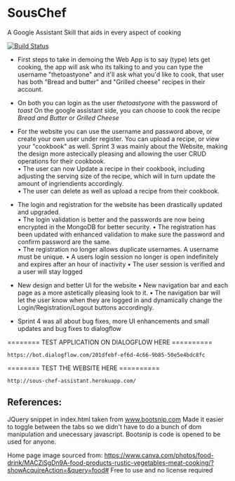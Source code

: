 # SousChef
A Google Assistant Skill that aids in every aspect of cooking

[![Build Status](https://travis-ci.org/trevorforrey/SousChef.svg?branch=master)](https://travis-ci.org/trevorforrey/SousChef)

* First steps to take in demoing the Web App is to say (type) lets get cooking, the app will ask who its talking to and you can type the username "thetoastyone" and it'll ask what you'd like to cook, that user has both "Bread and butter" and "Grilled cheese" recipes in their account.

* On both you can login as the user _thetoastyone_ with the password of _toast_
On the google assistant side, you can choose to cook the recipe _Bread and Butter_ or _Grilled Cheese_ 

* For the website you can use the username and password above, or create your own user under register.  You can upload a recipe, or view your "cookbook" as well.  Sprint 3 was mainly about the Website, making the design more astecically pleasing and allowing the user CRUD operations for their cookbook.  
    • The user can now Update a recipe in their cookbook, including adjusting the serving size of the recipe, which will in turn update the amount of ingriendients accordingly.  
    • The user can delete as well as upload a recipe from their cookbook.  
    
* The login and registration for the website has been drastically updated and upgraded.  
    • The login validation is better and the passwords are now being encrypted in the MongoDB for better security.
    • The registration has been updated with enhanced validation to make sure the password and confirm password are the same.  
    • The registration no longer allows duplicate usernames.  A username must be unique.
    • A users login session no longer is open indefinitely and expires after an hour of inactivity
    • The user session is verified and a user will stay logged

* New design and better UI for the website
    • New navigation bar and each page as a more astetically pleasing look to it.
    • The navigation bar will let the user know when they are logged in and dynamically change the Login/Registration/Logout buttons accordingly.
    

* Sprint 4 was all about bug fixes, more UI enhancements and small updates and bug fixes to dialogflow


======== TEST APPLICATION ON DIALOGFLOW HERE ==========
    
    https://bot.dialogflow.com/201dfebf-ef6d-4c66-9b85-50e5e4bdc8fc



======== TEST THE WEBSITE HERE ==========
    
    http://sous-chef-assistant.herokuapp.com/



## References:
JQuery snippet in index.html taken from www.bootsnip.com
Made it easier to toggle between the tabs so we didn't have 
to do a bunch of dom manipulation and unecessary javascript.
Bootsnip is code is opened to be used for anyone.  

Home page image sourced from:
https://www.canva.com/photos/food-drink/MACZiSgDn9A-food-products-rustic-vegetables-meat-cooking/?showAcquireAction=&query=food#
Free to use and no license required
